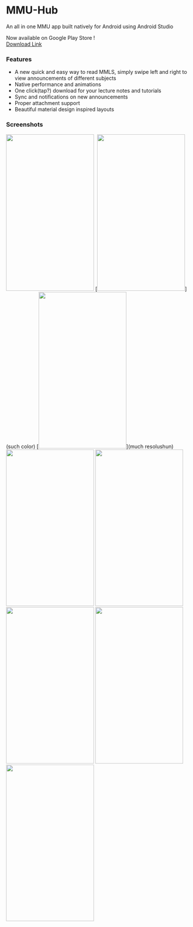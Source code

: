 # MMU-Hub
An all in one MMU app built natively for Android using Android Studio

Now available on Google Play Store ! </br>
[Download Link](https://play.google.com/store/apps/details?id=com.github.hiiyl.mmuhub&hl=en)

### Features
- A new quick and easy way to read MMLS, simply swipe left and right to view announcements of different subjects
- Native performance and animations
- One click(tap?) download for your lecture notes and tutorials
- Sync and notifications on new announcements
- Proper attachment support 
- Beautiful material design inspired layouts 

### Screenshots
[<img src="http://imgur.com/tcpUorK.png" width=240 height=427>](wow)
[<img src="http://imgur.com/m29gLfi.png" width=240 height=427>](such color)
[<img src="http://imgur.com/9XzeSWS.png" width=240 height=427>](much resolushun)
[<img src="http://imgur.com/dCJ9hYi.png" width=240 height=427>](wow)
[<img src="http://imgur.com/NxYVIbj.png" width=240 height=427>](wow)
[<img src="http://imgur.com/FkD7ykc.png" width=240 height=427>](wow)
[<img src="http://imgur.com/Jtvsa5l.png" width=240 height=427>](wow)
[<img src="http://imgur.com/wFMpOiO.png" width=240 height=427>](wow)

